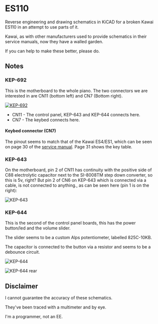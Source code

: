 # ES110

Reverse engineering and drawing schematics in KiCAD for a broken Kawai ES110 in an attempt to use parts of it.

Kawai, as with other manufacturers used to provide schematics in their service manuals, now they have a walled garden.

If you can help to make these better, please do.

## Notes

### KEP-692

This is the motherboard to the whole piano. The two connectors we are interested in are CN11 (bottom left) and CN7 (Bottom right).

[![KEP-692](https://i.imgur.com/RsQSE3i.jpg)](https://imgur.com/RsQSE3i)

* CN11 - The control panel, KEP-643 and KEP-644 connects here.
* CN7  - The keybed connects here.

#### Keybed connector (CN7)

The pinout seems to match that of the Kawai ES4/ES1, which can be seen on page 30 of the [service manual](./docs/es4es1p.pdf). Page 31 shows the key table.

### KEP-643

On the motherboard, pin 2 of CN11 has continuity with the positive side of C88 electrolytic capacitor next to the SI-8008TM step down converter, so this is 5v, right? But pin 2 of CN6 on KEP-643 which is connected via a cable, is not connected to anything., as can be seen here (pin 1 is on the right):

![KEP-643](https://i.imgur.com/2M9kh3h.jpg)

### KEP-644

This is the second of the control panel boards, this has the power button/led and the volume slider.

The slider seems to be a custom Alps potentiometer, labelled 825C-10KB.

The capacitor is connected to the button via a resistor and seems to be a debounce circuit.

![KEP-644](https://imgur.com/Xlv9WfC)

![KEP-644 rear](https://imgur.com/ov3erFO)

## Disclaimer

I cannot guarantee the accuracy of these schematics.

They've been traced with a multimeter and by eye.

I'm a programmer, not an EE.
